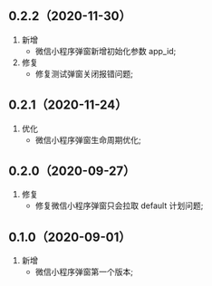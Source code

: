 ## 0.2.2（2020-11-30）
1. 新增
    - 微信小程序弹窗新增初始化参数 app_id;
1. 修复
    - 修复测试弹窗关闭报错问题;

## 0.2.1（2020-11-24）
1. 优化
    - 微信小程序弹窗生命周期优化;

## 0.2.0（2020-09-27）
1. 修复
    - 修复微信小程序弹窗只会拉取 default 计划问题;

## 0.1.0（2020-09-01）
1. 新增
    - 微信小程序弹窗第一个版本;

